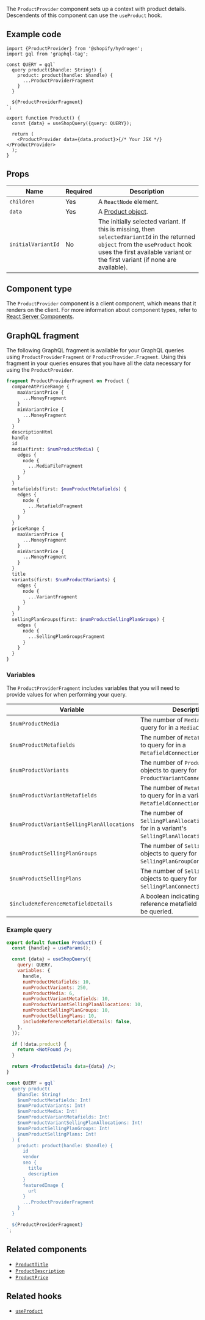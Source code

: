 <!-- This file is generated from source code in the Shopify/hydrogen repo. Edit the files in /packages/hydrogen/src/components/ProductProvider and run 'yarn generate-docs' at the root of this repo. For more information, refer to https://github.com/Shopify/shopify-dev/blob/main/content/internal/operations/hydrogen-reference-docs.md. -->

The `ProductProvider` component sets up a context with product details. Descendents of
this component can use the `useProduct` hook.

## Example code

```tsx
import {ProductProvider} from '@shopify/hydrogen';
import gql from 'graphql-tag';

const QUERY = gql`
  query product($handle: String!) {
    product: product(handle: $handle) {
      ...ProductProviderFragment
    }
  }

  ${ProductProviderFragment}
`;

export function Product() {
  const {data} = useShopQuery({query: QUERY});

  return (
    <ProductProvider data={data.product}>{/* Your JSX */}</ProductProvider>
  );
}
```

## Props

| Name               | Required | Description                                                                                                                                                                                                     |
| ------------------ | -------- | --------------------------------------------------------------------------------------------------------------------------------------------------------------------------------------------------------------- |
| `children`         | Yes      | A `ReactNode` element.                                                                                                                                                                                          |
| `data`             | Yes      | A [Product object](/api/storefront/reference/products/product).                                                                                                                                                 |
| `initialVariantId` | No       | The initially selected variant. If this is missing, then `selectedVariantId` in the returned `object` from the `useProduct` hook uses the first available variant or the first variant (if none are available). |

## Component type

The `ProductProvider` component is a client component, which means that it renders on the client. For more information about component types, refer to [React Server Components](/custom-storefronts/hydrogen/framework/react-server-components).

## GraphQL fragment

The following GraphQL fragment is available for your GraphQL queries using `ProductProviderFragment` or `ProductProvider.Fragment`. Using this fragment in your queries ensures that you have all the data necessary for using the `ProductProvider`.

```graphql
fragment ProductProviderFragment on Product {
  compareAtPriceRange {
    maxVariantPrice {
      ...MoneyFragment
    }
    minVariantPrice {
      ...MoneyFragment
    }
  }
  descriptionHtml
  handle
  id
  media(first: $numProductMedia) {
    edges {
      node {
        ...MediaFileFragment
      }
    }
  }
  metafields(first: $numProductMetafields) {
    edges {
      node {
        ...MetafieldFragment
      }
    }
  }
  priceRange {
    maxVariantPrice {
      ...MoneyFragment
    }
    minVariantPrice {
      ...MoneyFragment
    }
  }
  title
  variants(first: $numProductVariants) {
    edges {
      node {
        ...VariantFragment
      }
    }
  }
  sellingPlanGroups(first: $numProductSellingPlanGroups) {
    edges {
      node {
        ...SellingPlanGroupsFragment
      }
    }
  }
}
```

### Variables

The `ProductProviderFragment` includes variables that you will need to provide values for when performing your query.

| Variable                                   | Description                                                                                           |
| ------------------------------------------ | ----------------------------------------------------------------------------------------------------- |
| `$numProductMedia`                         | The number of `Media` objects to query for in a `MediaConnection`.                                    |
| `$numProductMetafields`                    | The number of `Metafields` objects to query for in a `MetafieldConnection`.                           |
| `$numProductVariants`                      | The number of `ProductVariant` objects to query for in a `ProductVariantConnection`.                  |
| `$numProductVariantMetafields`             | The number of `Metafield` objects to query for in a variant's `MetafieldConnection`.                  |
| `$numProductVariantSellingPlanAllocations` | The number of `SellingPlanAllocations` to query for in a variant's `SellingPlanAllocationConnection`. |
| `$numProductSellingPlanGroups`             | The number of `SellingPlanGroups` objects to query for in a `SellingPlanGroupConnection`.             |
| `$numProductSellingPlans`                  | The number of `SellingPlan` objects to query for in a `SellingPlanConnection`.                        |
| `$includeReferenceMetafieldDetails`        | A boolean indicating if the reference metafield details should be queried.                            |

### Example query

```jsx
export default function Product() {
  const {handle} = useParams();

  const {data} = useShopQuery({
    query: QUERY,
    variables: {
      handle,
      numProductMetafields: 10,
      numProductVariants: 250,
      numProductMedia: 6,
      numProductVariantMetafields: 10,
      numProductVariantSellingPlanAllocations: 10,
      numProductSellingPlanGroups: 10,
      numProductSellingPlans: 10,
      includeReferenceMetafieldDetails: false,
    },
  });

  if (!data.product) {
    return <NotFound />;
  }

  return <ProductDetails data={data} />;
}

const QUERY = gql`
  query product(
    $handle: String!
    $numProductMetafields: Int!
    $numProductVariants: Int!
    $numProductMedia: Int!
    $numProductVariantMetafields: Int!
    $numProductVariantSellingPlanAllocations: Int!
    $numProductSellingPlanGroups: Int!
    $numProductSellingPlans: Int!
  ) {
    product: product(handle: $handle) {
      id
      vendor
      seo {
        title
        description
      }
      featuredImage {
        url
      }
      ...ProductProviderFragment
    }
  }

  ${ProductProviderFragment}
`;
```

## Related components

- [`ProductTitle`](/api/hydrogen/components/product-variant/producttitle)
- [`ProductDescription`](/api/hydrogen/components/product-variant/productdescription)
- [`ProductPrice`](/api/hydrogen/components/product-variant/productprice)

## Related hooks

- [`useProduct`](/api/hydrogen/hooks/product-variant/useproduct)
